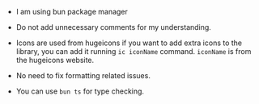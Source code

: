 - I am using bun package manager

- Do not add unnecessary comments for my understanding.

- Icons are used from hugeicons if you want to add extra icons to the library, you can add it running `ic iconName` command.
  `iconName` is from the hugeicons website.

- No need to fix formatting related issues.

- You can use `bun ts` for type checking.